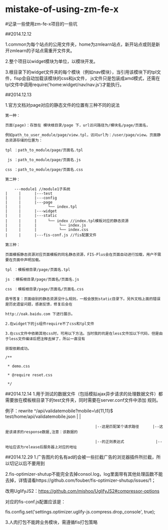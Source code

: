 mistake-of-using-zm-fe-x
========================

#记录一些使用zm-fe-x项目的一些坑


##2014.12.12

  1.common为每个站点的公用文件夹，home为zmlearn站点，新开站点或则是新开zmlearn的子站点需重开文件夹。
  
  2.整个项目以widget模块为单位，以模块开发。
  
  3.根目录下的widget文件夹的每个模块（例如nav模块），当引用该模块下的tpl文件，fisp会自动加载该模块的css和js文件，
    js文件只是包装成amd模式，还需在tpl文件中调用require('home:widget/nav/nav.js')才能执行。
    
##2014.12.13

  1.官方文档对page对应的静态文件的位置有三种不同的说法
  
    第一种：
    
    页面(page)：存放在 模块根目录/page 下，url访问路径为/模块名/page/页面名，
    
    例如path_to_user_module/page/view.tpl，访问url为：/user/page/view。页面静态资源存储的位置为：

    tpl ：path_to_module/page/页面名.tpl
    
     js ：path_to_module/page/页面名.js
     
    css ：path_to_module/page/页面名.css
    
    第二种：
    
        ---module1 //module1子系统
    |     |      |---test
    |     |      |---config
    |     |      |---page
    |     |            └── index.tpl
    |     |      |---widget
    |     |      |---static
    |     |      |     └── index //index.tpl模板对应的静态资源
    |     |      |          └── index.js
    |     |      |          └── index.css
    |     |      |---fis-conf.js //fis配置文件
    
    第三种：
    
    页面模板静态资源对应页面模板的同名静态资源，FIS-Plus会在页面自动进行加载，用户不需要在页面中声明加载。
    
    tpl ：模板根目录/page/页面名.tpl
    
    js ：模板根目录/page/页面名/页面名.js
    
    css ：模板根目录/page/页面名/页面名.css
    
    鼎爷答复：页面级别的静态资源没什么规则，一般会放到static目录下。另外文档上面的错误是历史遗留问题，感谢反馈，修复后会在
    
    http://oak.baidu.com 下进行展示。
    
    2.在widget下的js组件require不了css和tpl文件
    
    3.在css文件中依赖其他css时，可用以下方法。当时我的坑是在less文件加以下代码，但是由于less文件编译后把注释去掉了，所以一直没有
    
    获取依赖成功。
    
    /**
    
     * demo.css
     
     * @require reset.css
     
     */
##2014.12.14
  1.用于测试的数据文件（包括模拟ajax异步请求的处理数据文件）都需要放在模板根目录下的test文件夹，同时需要在server.conf文件中添加
  规则。
  
  例子：rewrite ^\/api\/validatemobile\?mobile=\d{11,11}$ test/home/api/validatemobile.json
                                            |                            |     
                                            
                                            |--这是匹配某个请求路径      |--这是该请求的response数据,注意：该数据的
                                            
                                            |--的正则表达式              |--地址应该为release后服务器上对应的地址
                                            
##2014.12.29
  1.广告图片的名有ad的会被一些拦截广告的浏览器插件所拦截，所以切记以后不要用到
  
  2.fis-optimizer-shutup不能完全去掉consol.log，log里面带有其他处理函数不能去掉，详情请看https://github.com/fouber/fis-optimizer-shutup/issues/1；
  
  改用UglifyJS2：https://github.com/mishoo/UglifyJS2#compressor-options

  对应的fis-conf.js配置应该是：

  fis.config.set('settings.optimizer.uglify-js.compress.drop_console', true);
  
  3.人肉打包不能跨业务模块，需遵循fis打包策略
  
  

